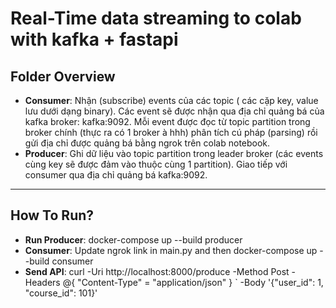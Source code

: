 # Real-Time data streaming to colab with kafka + fastapi
## **Folder Overview**
 -  **Consumer**: Nhận (subscribe) events của các topic ( các cặp key, value lưu dưới dạng binary). Các event sẽ được nhận qua địa chỉ quảng bá của kafka broker: kafka:9092. Mỗi event được đọc từ topic partition trong broker chính (thực ra có 1 broker à hhh) phân tích cú pháp (parsing) rồi gửi địa chỉ được quảng bá bằng ngrok trên colab notebook.
 -  **Producer**: Ghi dữ liệu vào topic partition trong leader broker (các events cùng key sẽ được đảm vào thuộc cùng 1 partition). Giao tiếp với consumer qua địa chỉ quảng bá kafka:9092.
---
## **How To Run?**
 -  **Run Producer**: docker-compose up --build producer
 -  **Consumer**: Update ngrok link in main.py and then docker-compose up --build consumer
 -  **Send API**: curl -Uri http://localhost:8000/produce  -Method Post  -Headers @{ "Content-Type" = "application/json" } ` -Body '{"user_id": 1, "course_id": 101}'

